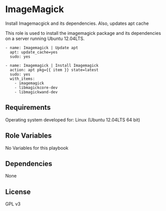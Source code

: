 ImageMagick
========

Install Imagemacgick and its dependencies.  Also, updates apt cache

This role is used to install the imagemagick package and its dependencies on a server running Ubuntu 12.04LTS.

```
- name: Imagemagick | Update apt
  apt: update_cache=yes
  sudo: yes

- name: Imagemagick | Install Imagemagick
  action: apt pkg={{ item }} state=latest
  sudo: yes
  with_items:
    - imagemagick
    - libmagickcore-dev
    - libmagickwand-dev
```

Requirements
-----------
Operating system developed for: Linux (Ubuntu 12.04LTS 64 bit)

Role Variables
-----------
No Variables for this playbook

Dependencies
-----------
None

License
-----------
GPL v3